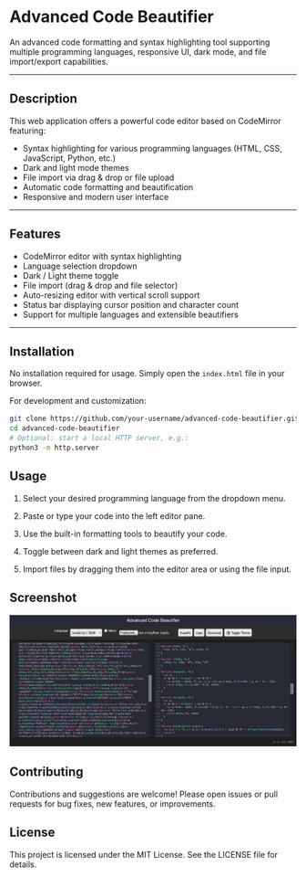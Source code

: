 # Advanced Code Beautifier

An advanced code formatting and syntax highlighting tool supporting multiple programming languages, responsive UI, dark mode, and file import/export capabilities.

---

## Description

This web application offers a powerful code editor based on CodeMirror featuring:

- Syntax highlighting for various programming languages (HTML, CSS, JavaScript, Python, etc.)
- Dark and light mode themes
- File import via drag & drop or file upload
- Automatic code formatting and beautification
- Responsive and modern user interface

---

## Features

- CodeMirror editor with syntax highlighting
- Language selection dropdown
- Dark / Light theme toggle
- File import (drag & drop and file selector)
- Auto-resizing editor with vertical scroll support
- Status bar displaying cursor position and character count
- Support for multiple languages and extensible beautifiers

---

## Installation

No installation required for usage. Simply open the `index.html` file in your browser.

For development and customization:

```bash
git clone https://github.com/your-username/advanced-code-beautifier.git
cd advanced-code-beautifier
# Optional: start a local HTTP server, e.g.:
python3 -m http.server
```

## Usage

1. Select your desired programming language from the dropdown menu.

2. Paste or type your code into the left editor pane.

3. Use the built-in formatting tools to beautify your code.

4. Toggle between dark and light themes as preferred.

5. Import files by dragging them into the editor area or using the file input.

## Screenshot

![App Screenshot](screenshot/screen.jpg)

## Contributing

Contributions and suggestions are welcome! Please open issues or pull requests for bug fixes, new features, or improvements.

## License

This project is licensed under the MIT License. See the LICENSE file for details.